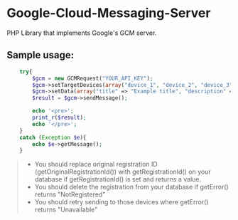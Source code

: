 # Google-Cloud-Messaging-Server
PHP Library that implements Google's GCM server.

## Sample usage:

```php
	try{
		$gcm = new GCMRequest("YOUR_API_KEY");
		$gcm->setTargetDevices(array("device_1", "device_2", "device_3"));
		$gcm->setData(array("title" => "Example title", "description" => "Example description"));
		$result = $gcm->sendMessage();

		echo '<pre>';
		print_r($result);
		echo '</pre>';
	}
	catch (Exception $e){
		echo $e->getMessage();
	}
```

> - You should replace original registration ID (getOriginalRegistrationId()) with getRegistrationId() on your database if getRegistrationId() is set and returns a value.
> - You should delete the registration from your database if getError() returns "NotRegistered"
> - You should retry sending to those devices where getError() returns "Unavailable"
